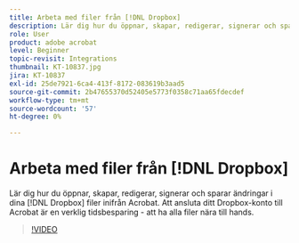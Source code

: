 ```yaml
---
title: Arbeta med filer från [!DNL Dropbox]
description: Lär dig hur du öppnar, skapar, redigerar, signerar och sparar ändringar i dina [!DNL Dropbox] filer inifrån Acrobat
role: User
product: adobe acrobat
level: Beginner
topic-revisit: Integrations
thumbnail: KT-10837.jpg
jira: KT-10837
exl-id: 25de7921-6ca4-413f-8172-083619b3aad5
source-git-commit: 2b47655370d52405e5773f0358c71aa65fdecdef
workflow-type: tm+mt
source-wordcount: '57'
ht-degree: 0%

---
```


# Arbeta med filer från [!DNL Dropbox]

Lär dig hur du öppnar, skapar, redigerar, signerar och sparar ändringar i dina [!DNL Dropbox] filer inifrån Acrobat. Att ansluta ditt Dropbox-konto till Acrobat är en verklig tidsbesparing - att ha alla filer nära till hands.

>[!VIDEO](https://video.tv.adobe.com/v/3409411?quality=12&learn=on&hidetitle=true)
